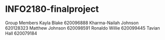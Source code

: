 # INFO2180-finalproject

Group Members
Kayla Blake 620096888
Kharma-Nailah Johnson 620128323
Matthew Johnson 620098591
Ronaldo Willie 620099445
Tavian Hall 620079184